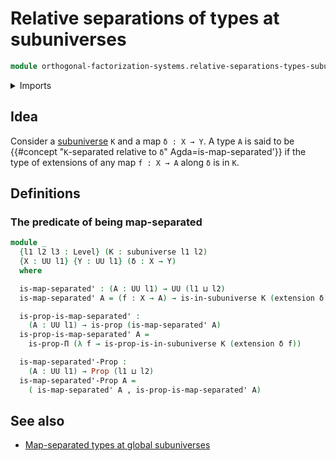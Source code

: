 # Relative separations of types at subuniverses

```agda
module orthogonal-factorization-systems.relative-separations-types-subuniverses where
```

<details><summary>Imports</summary>

```agda
open import foundation.dependent-pair-types
open import foundation.subuniverses
open import foundation.universe-levels

open import foundation-core.identity-types
open import foundation-core.propositions

open import orthogonal-factorization-systems.extensions-maps
```

</details>

## Idea

Consider a [subuniverse](foundation.subuniverses.md) `K` and a map `δ : X → Y`.
A type `A` is said to be
{{#concept "`K`-separated relative to `δ`" Agda=is-map-separated'}} if the type
of extensions of any map `f : X → A` along `δ` is in `K`.

## Definitions

### The predicate of being map-separated

```agda
module _
  {l1 l2 l3 : Level} (K : subuniverse l1 l2)
  {X : UU l1} {Y : UU l1} (δ : X → Y)
  where

  is-map-separated' : (A : UU l1) → UU (l1 ⊔ l2)
  is-map-separated' A = (f : X → A) → is-in-subuniverse K (extension δ f)

  is-prop-is-map-separated' :
    (A : UU l1) → is-prop (is-map-separated' A)
  is-prop-is-map-separated' A =
    is-prop-Π (λ f → is-prop-is-in-subuniverse K (extension δ f))

  is-map-separated'-Prop :
    (A : UU l1) → Prop (l1 ⊔ l2)
  is-map-separated'-Prop A =
    ( is-map-separated' A , is-prop-is-map-separated' A)
```

## See also

- [Map-separated types at global subuniverses](orthogonal-factorization-systems.map-separated-types-global-subuniverses.md)
